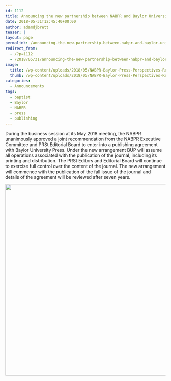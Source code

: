```yaml
---
id: 1112
title: Announcing the new partnership between NABPR and Baylor University Press
date: 2018-05-31T12:45:40+00:00
author: adamdjbrett
teaser: |
layout: page
permalink: /announcing-the-new-partnership-between-nabpr-and-baylor-university-press/
redirect_from:
  - /?p=1112
  - /2018/05/31/announcing-the-new-partnership-between-nabpr-and-baylor-university-press/
image:
  title: /wp-content/uploads/2018/05/NABPR-Baylor-Press-Perspectives-Religious-Studies.png
  thumb: /wp-content/uploads/2018/05/NABPR-Baylor-Press-Perspectives-Religious-Studies-150x150.png
categories:
  - Announcements
tags:
  - baptist
  - Baylor
  - NABPR
  - press
  - publishing
---
```

During the business session at its May 2018 meeting, the NABPR unanimously approved a joint recommendation from the NABPR Executive Committee and PRSt Editorial Board to enter into a publishing agreement with Baylor University Press. Under the new arrangement BUP will assume all operations associated with the publication of the journal, including its printing and distribution. The PRSt Editors and Editorial Board will continue to exercise full control over the content of the journal. The new arrangement will commence with the publication of the fall issue of the journal and details of the agreement will be reviewed after seven years.

[<img class="aligncenter size-large wp-image-1043" src="/wp-content/uploads/2018/05/NABPR-Baylor-Press-Perspectives-Religious-Studies-1024x1024.png" alt="" width="600" height="600" srcset="/wp-content/uploads/2018/05/NABPR-Baylor-Press-Perspectives-Religious-Studies-1024x1024.png 1024w, /wp-content/uploads/2018/05/NABPR-Baylor-Press-Perspectives-Religious-Studies-150x150.png 150w, /wp-content/uploads/2018/05/NABPR-Baylor-Press-Perspectives-Religious-Studies-300x300.png 300w, /wp-content/uploads/2018/05/NABPR-Baylor-Press-Perspectives-Religious-Studies-768x768.png 768w, /wp-content/uploads/2018/05/NABPR-Baylor-Press-Perspectives-Religious-Studies.png 1080w" sizes="(max-width: 600px) 100vw, 600px" />](/wp-content/uploads/2018/05/NABPR-Baylor-Press-Perspectives-Religious-Studies.png)
